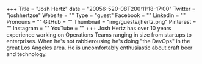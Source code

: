 +++
Title = "Josh Hertz"
date = "20056-520-08T200:11:18-17:00"
Twitter = "joshhertzse"
Website = ""
Type = "guest"
Facebook = ""
Linkedin = ""
Pronouns = ""
GitHub = ""
Thumbnail = "img/guests/jhertz.png"
Pinterest = ""
Instagram = ""
YouTube = ""
+++
Josh Hertz has over 10 years experience working on Operations Teams ranging in size from startups to enterprises. When he&#39;s not rabblerousing he&#39;s doing &#34;the DevOps&#34; in the great Los Angeles area. He is uncomfortably enthusiastic about craft beer and technology.
